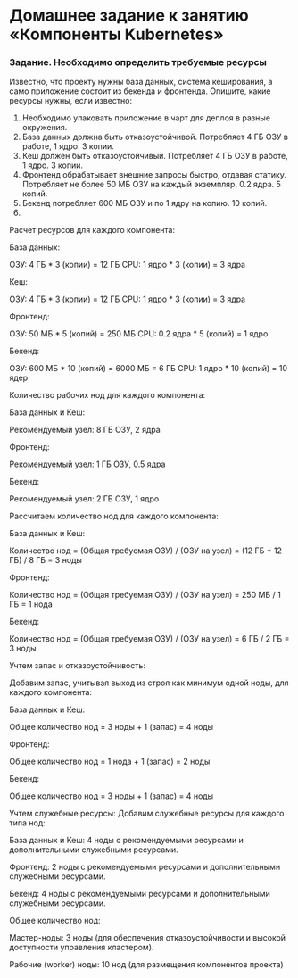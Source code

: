 # Домашнее задание к занятию «Компоненты Kubernetes»

### Задание. Необходимо определить требуемые ресурсы
Известно, что проекту нужны база данных, система кеширования, а само приложение состоит из бекенда и фронтенда. Опишите, какие ресурсы нужны, если известно:

1. Необходимо упаковать приложение в чарт для деплоя в разные окружения. 
2. База данных должна быть отказоустойчивой. Потребляет 4 ГБ ОЗУ в работе, 1 ядро. 3 копии. 
3. Кеш должен быть отказоустойчивый. Потребляет 4 ГБ ОЗУ в работе, 1 ядро. 3 копии. 
4. Фронтенд обрабатывает внешние запросы быстро, отдавая статику. Потребляет не более 50 МБ ОЗУ на каждый экземпляр, 0.2 ядра. 5 копий. 
5. Бекенд потребляет 600 МБ ОЗУ и по 1 ядру на копию. 10 копий.
6. 
Расчет ресурсов для каждого компонента:

База данных:

ОЗУ: 4 ГБ * 3 (копии) = 12 ГБ
CPU: 1 ядро * 3 (копии) = 3 ядра

Кеш:

ОЗУ: 4 ГБ * 3 (копии) = 12 ГБ
CPU: 1 ядро * 3 (копии) = 3 ядра

Фронтенд:

ОЗУ: 50 МБ * 5 (копий) = 250 МБ
CPU: 0.2 ядра * 5 (копий) = 1 ядро

Бекенд:

ОЗУ: 600 МБ * 10 (копий) = 6000 МБ = 6 ГБ
CPU: 1 ядро * 10 (копий) = 10 ядер

Количество рабочих нод для каждого компонента:

База данных и Кеш:

Рекомендуемый узел: 8 ГБ ОЗУ, 2 ядра

Фронтенд:

Рекомендуемый узел: 1 ГБ ОЗУ, 0.5 ядра

Бекенд:

Рекомендуемый узел: 2 ГБ ОЗУ, 1 ядро

Рассчитаем количество нод для каждого компонента:

База данных и Кеш:

Количество нод = (Общая требуемая ОЗУ) / (ОЗУ на узел) = (12 ГБ + 12 ГБ) / 8 ГБ = 3 ноды

Фронтенд:

Количество нод = (Общая требуемая ОЗУ) / (ОЗУ на узел) = 250 МБ / 1 ГБ = 1 нода

Бекенд:

Количество нод = (Общая требуемая ОЗУ) / (ОЗУ на узел) = 6 ГБ / 2 ГБ = 3 ноды

Учтем запас и отказоустойчивость:

Добавим запас, учитывая выход из строя как минимум одной ноды, для каждого компонента:

База данных и Кеш:

Общее количество нод = 3 ноды + 1 (запас) = 4 ноды

Фронтенд:

Общее количество нод = 1 нода + 1 (запас) = 2 ноды

Бекенд:

Общее количество нод = 3 ноды + 1 (запас) = 4 ноды

Учтем служебные ресурсы:
Добавим служебные ресурсы для каждого типа нод:

База данных и Кеш: 4 ноды с рекомендуемыми ресурсами и дополнительными служебными ресурсами.

Фронтенд: 2 ноды с рекомендуемыми ресурсами и дополнительными служебными ресурсами.

Бекенд: 4 ноды с рекомендуемыми ресурсами и дополнительными служебными ресурсами.

Общее количество нод: 

Мастер-ноды: 3 ноды (для обеспечения отказоустойчивости и высокой доступности управления кластером).

Рабочие (worker) ноды: 10 нод (для размещения компонентов проекта)